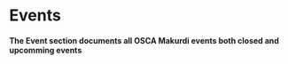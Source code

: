 # Events 
#### The Event section documents all OSCA Makurdi events both closed and upcomming events
